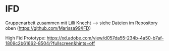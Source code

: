 # IFD

Gruppenarbeit zusammen mit Lilli Knecht
--> siehe Dateien im Repository oben (https://github.com/Marissa99/IFD)

High Fid Prototype: https://xd.adobe.com/view/d057da55-234b-4a50-b7af-1809c2b61662-8504/?fullscreen&hints=off

